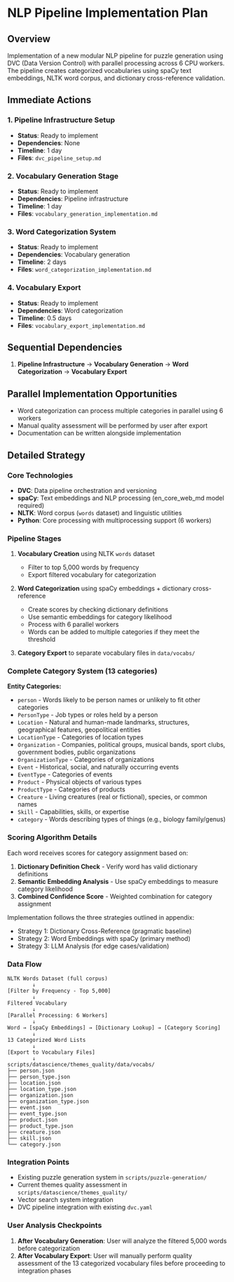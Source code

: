# NLP Pipeline Implementation Plan

## Overview
Implementation of a new modular NLP pipeline for puzzle generation using DVC (Data Version Control) with parallel processing across 6 CPU workers. The pipeline creates categorized vocabularies using spaCy text embeddings, NLTK word corpus, and dictionary cross-reference validation.

## Immediate Actions

### 1. Pipeline Infrastructure Setup
- **Status**: Ready to implement
- **Dependencies**: None
- **Timeline**: 1 day
- **Files**: `dvc_pipeline_setup.md`

### 2. Vocabulary Generation Stage  
- **Status**: Ready to implement
- **Dependencies**: Pipeline infrastructure
- **Timeline**: 1 day
- **Files**: `vocabulary_generation_implementation.md`

### 3. Word Categorization System
- **Status**: Ready to implement  
- **Dependencies**: Vocabulary generation
- **Timeline**: 2 days
- **Files**: `word_categorization_implementation.md`

### 4. Vocabulary Export
- **Status**: Ready to implement
- **Dependencies**: Word categorization
- **Timeline**: 0.5 days
- **Files**: `vocabulary_export_implementation.md`

## Sequential Dependencies

1. **Pipeline Infrastructure** → **Vocabulary Generation** → **Word Categorization** → **Vocabulary Export**

## Parallel Implementation Opportunities

- Word categorization can process multiple categories in parallel using 6 workers
- Manual quality assessment will be performed by user after export
- Documentation can be written alongside implementation

## Detailed Strategy

### Core Technologies
- **DVC**: Data pipeline orchestration and versioning
- **spaCy**: Text embeddings and NLP processing (en_core_web_md model required)
- **NLTK**: Word corpus (`words` dataset) and linguistic utilities
- **Python**: Core processing with multiprocessing support (6 workers)

### Pipeline Stages

1. **Vocabulary Creation** using NLTK `words` dataset
   - Filter to top 5,000 words by frequency
   - Export filtered vocabulary for categorization

2. **Word Categorization** using spaCy embeddings + dictionary cross-reference
   - Create scores by checking dictionary definitions
   - Use semantic embeddings for category likelihood
   - Process with 6 parallel workers
   - Words can be added to multiple categories if they meet the threshold

3. **Category Export** to separate vocabulary files in `data/vocabs/`

### Complete Category System (13 categories)

**Entity Categories:**
- `person` - Words likely to be person names or unlikely to fit other categories
- `PersonType` - Job types or roles held by a person
- `Location` - Natural and human-made landmarks, structures, geographical features, geopolitical entities
- `LocationType` - Categories of location types
- `Organization` - Companies, political groups, musical bands, sport clubs, government bodies, public organizations
- `OrganizationType` - Categories of organizations
- `Event` - Historical, social, and naturally occurring events
- `EventType` - Categories of events
- `Product` - Physical objects of various types
- `ProductType` - Categories of products
- `Creature` - Living creatures (real or fictional), species, or common names
- `Skill` - Capabilities, skills, or expertise
- `category` - Words describing types of things (e.g., biology family/genus)

### Scoring Algorithm Details

Each word receives scores for category assignment based on:

1. **Dictionary Definition Check** - Verify word has valid dictionary definitions
2. **Semantic Embedding Analysis** - Use spaCy embeddings to measure category likelihood
3. **Combined Confidence Score** - Weighted combination for category assignment

Implementation follows the three strategies outlined in appendix:
- Strategy 1: Dictionary Cross-Reference (pragmatic baseline)
- Strategy 2: Word Embeddings with spaCy (primary method)
- Strategy 3: LLM Analysis (for edge cases/validation)

### Data Flow
```
NLTK Words Dataset (full corpus)
        ↓
[Filter by Frequency - Top 5,000]
        ↓
Filtered Vocabulary
        ↓
[Parallel Processing: 6 Workers]
        ↓
Word → [spaCy Embeddings] → [Dictionary Lookup] → [Category Scoring]
        ↓
13 Categorized Word Lists
        ↓
[Export to Vocabulary Files]
        ↓
scripts/datascience/themes_quality/data/vocabs/
├── person.json
├── person_type.json
├── location.json
├── location_type.json
├── organization.json
├── organization_type.json
├── event.json
├── event_type.json
├── product.json
├── product_type.json
├── creature.json
├── skill.json
└── category.json
```

### Integration Points

- Existing puzzle generation system in `scripts/puzzle-generation/`
- Current themes quality assessment in `scripts/datascience/themes_quality/`
- Vector search system integration
- DVC pipeline integration with existing `dvc.yaml`

### User Analysis Checkpoints

1. **After Vocabulary Generation**: User will analyze the filtered 5,000 words before categorization
2. **After Vocabulary Export**: User will manually perform quality assessment of the 13 categorized vocabulary files before proceeding to integration phases